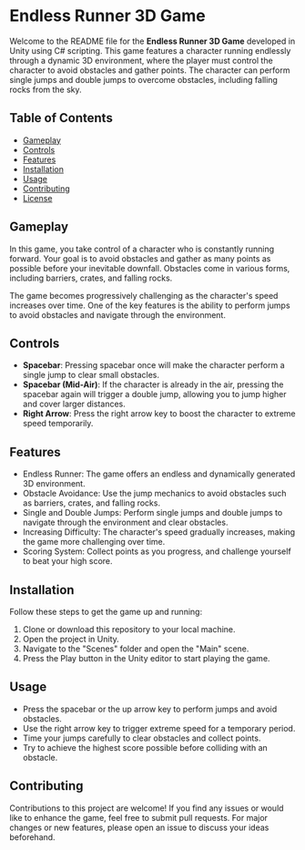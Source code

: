 # Endless Runner 3D Game

Welcome to the README file for the **Endless Runner 3D Game** developed in Unity using C# scripting. This game features a character running endlessly through a dynamic 3D environment, where the player must control the character to avoid obstacles and gather points. The character can perform single jumps and double jumps to overcome obstacles, including falling rocks from the sky.

## Table of Contents

- [Gameplay](#gameplay)
- [Controls](#controls)
- [Features](#features)
- [Installation](#installation)
- [Usage](#usage)
- [Contributing](#contributing)
- [License](#license)

## Gameplay

In this game, you take control of a character who is constantly running forward. Your goal is to avoid obstacles and gather as many points as possible before your inevitable downfall. Obstacles come in various forms, including barriers, crates, and falling rocks.

The game becomes progressively challenging as the character's speed increases over time. One of the key features is the ability to perform jumps to avoid obstacles and navigate through the environment.

## Controls

- **Spacebar**: Pressing spacebar once will make the character perform a single jump to clear small obstacles.
- **Spacebar (Mid-Air)**: If the character is already in the air, pressing the spacebar again will trigger a double jump, allowing you to jump higher and cover larger distances.
- **Right Arrow**: Press the right arrow key to boost the character to extreme speed temporarily.

## Features

- Endless Runner: The game offers an endless and dynamically generated 3D environment.
- Obstacle Avoidance: Use the jump mechanics to avoid obstacles such as barriers, crates, and falling rocks.
- Single and Double Jumps: Perform single jumps and double jumps to navigate through the environment and clear obstacles.
- Increasing Difficulty: The character's speed gradually increases, making the game more challenging over time.
- Scoring System: Collect points as you progress, and challenge yourself to beat your high score.

## Installation

Follow these steps to get the game up and running:

1. Clone or download this repository to your local machine.
2. Open the project in Unity.
3. Navigate to the "Scenes" folder and open the "Main" scene.
4. Press the Play button in the Unity editor to start playing the game.

## Usage

- Press the spacebar or the up arrow key to perform jumps and avoid obstacles.
- Use the right arrow key to trigger extreme speed for a temporary period.
- Time your jumps carefully to clear obstacles and collect points.
- Try to achieve the highest score possible before colliding with an obstacle.

## Contributing

Contributions to this project are welcome! If you find any issues or would like to enhance the game, feel free to submit pull requests. For major changes or new features, please open an issue to discuss your ideas beforehand.
